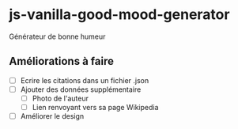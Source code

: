 # js-vanilla-good-mood-generator
Générateur de bonne humeur 

## Améliorations à faire 
- [ ] Ecrire les citations dans un fichier .json
- [ ] Ajouter des données supplémentaire 
  - [ ] Photo de l'auteur
  - [ ] Lien renvoyant vers sa page Wikipedia
- [ ] Améliorer le design
